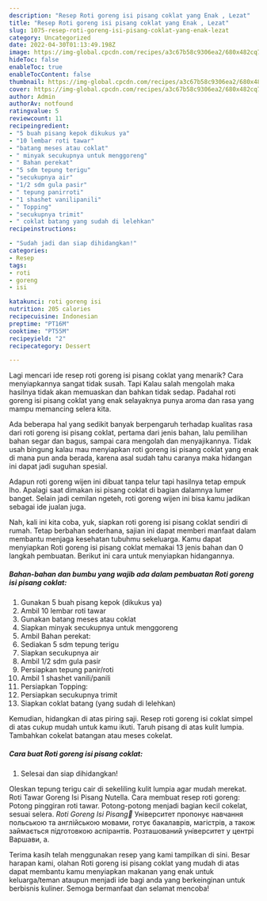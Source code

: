 ```yaml
---
description: "Resep Roti goreng isi pisang coklat yang Enak , Lezat"
title: "Resep Roti goreng isi pisang coklat yang Enak , Lezat"
slug: 1075-resep-roti-goreng-isi-pisang-coklat-yang-enak-lezat
category: Uncategorized
date: 2022-04-30T01:13:49.198Z
image: https://img-global.cpcdn.com/recipes/a3c67b58c9306ea2/680x482cq70/roti-goreng-isi-pisang-coklat-foto-resep-utama.jpg
hideToc: false
enableToc: true
enableTocContent: false
thumbnail: https://img-global.cpcdn.com/recipes/a3c67b58c9306ea2/680x482cq70/roti-goreng-isi-pisang-coklat-foto-resep-utama.jpg
cover: https://img-global.cpcdn.com/recipes/a3c67b58c9306ea2/680x482cq70/roti-goreng-isi-pisang-coklat-foto-resep-utama.jpg
author: Admin
authorAv: notfound
ratingvalue: 5
reviewcount: 11
recipeingredient:
- "5 buah pisang kepok dikukus ya"
- "10 lembar roti tawar"
- "batang meses atau coklat"
- " minyak secukupnya untuk menggoreng"
- " Bahan perekat"
- "5 sdm tepung terigu"
- "secukupnya air"
- "1/2 sdm gula pasir"
- " tepung panirroti"
- "1 shashet vanilipanili"
- " Topping"
- "secukupnya trimit"
- " coklat batang yang sudah di lelehkan"
recipeinstructions:

- "Sudah jadi dan siap dihidangkan!"
categories:
- Resep
tags:
- roti
- goreng
- isi

katakunci: roti goreng isi 
nutrition: 205 calories
recipecuisine: Indonesian
preptime: "PT16M"
cooktime: "PT55M"
recipeyield: "2"
recipecategory: Dessert

---
```



Lagi mencari ide resep roti goreng isi pisang coklat yang menarik? Cara menyiapkannya sangat tidak susah. Tapi Kalau salah mengolah maka hasilnya tidak akan memuaskan dan bahkan tidak sedap. Padahal roti goreng isi pisang coklat yang enak selayaknya punya aroma dan rasa yang mampu memancing selera kita.


Ada beberapa hal yang sedikit banyak berpengaruh terhadap kualitas rasa dari roti goreng isi pisang coklat, pertama dari jenis bahan, lalu pemilihan bahan segar dan bagus, sampai cara mengolah dan menyajikannya. Tidak usah bingung kalau mau menyiapkan roti goreng isi pisang coklat yang enak di mana pun anda berada, karena asal sudah tahu caranya maka hidangan ini dapat jadi suguhan spesial.

Adapun roti goreng wijen ini dibuat tanpa telur tapi hasilnya tetap empuk lho. Apalagi saat dimakan isi pisang coklat di bagian dalamnya lumer banget. Selain jadi cemilan ngeteh, roti goreng wijen ini bisa kamu jadikan sebagai ide jualan juga.


Nah, kali ini kita coba, yuk, siapkan roti goreng isi pisang coklat sendiri di rumah. Tetap berbahan sederhana, sajian ini dapat memberi manfaat dalam membantu menjaga kesehatan tubuhmu sekeluarga. Kamu dapat menyiapkan Roti goreng isi pisang coklat memakai 13 jenis bahan dan 0 langkah pembuatan. Berikut ini cara untuk menyiapkan hidangannya.

<!--inarticleads1-->

##### Bahan-bahan dan bumbu yang wajib ada dalam pembuatan Roti goreng isi pisang coklat:

1. Gunakan 5 buah pisang kepok (dikukus ya)
1. Ambil 10 lembar roti tawar
1. Gunakan batang meses atau coklat
1. Siapkan  minyak secukupnya untuk menggoreng
1. Ambil  Bahan perekat:
1. Sediakan 5 sdm tepung terigu
1. Siapkan secukupnya air
1. Ambil 1/2 sdm gula pasir
1. Persiapkan  tepung panir/roti
1. Ambil 1 shashet vanili/panili
1. Persiapkan  Topping:
1. Persiapkan secukupnya trimit
1. Siapkan  coklat batang (yang sudah di lelehkan)


Kemudian, hidangkan di atas piring saji. Resep roti goreng isi coklat simpel di atas cukup mudah untuk kamu ikuti. Taruh pisang di atas kulit lumpia. Tambahkan cokelat batangan atau meses cokelat. 

<!--inarticleads2-->

##### Cara buat Roti goreng isi pisang coklat:


1. Selesai dan siap dihidangkan!

Oleskan tepung terigu cair di sekeliling kulit lumpia agar mudah merekat. Roti Tawar Goreng Isi Pisang Nutella. Cara membuat resep roti goreng: Potong pinggiran roti tawar. Potong-potong menjadi bagian kecil cokelat, sesuai selera. *Roti Goreng Isi Pisang🍌* Університет пропонує навчання польською та англійською мовами, готує бакалаврів, магістрів, а також займається підготовкою аспірантів. Розташований університет у центрі Варшави, а. 

Terima kasih telah menggunakan resep yang kami tampilkan di sini. Besar harapan kami, olahan Roti goreng isi pisang coklat yang mudah di atas dapat membantu kamu menyiapkan makanan yang enak untuk keluarga/teman ataupun menjadi ide bagi anda yang berkeinginan untuk berbisnis kuliner. Semoga bermanfaat dan selamat mencoba!
